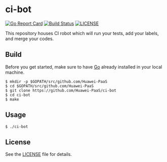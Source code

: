 # ci-bot
[![Go Report Card](https://goreportcard.com/badge/github.com/Huawei-PaaS/ci-bot)](https://goreportcard.com/badge/github.com/Huawei-PaaS/ci-bot)
[![Build Status](https://travis-ci.org/Huawei-PaaS/ci-bot.svg?branch=master)](https://travis-ci.org/Huawei-PaaS/ci-bot)
[![LICENSE](https://img.shields.io/badge/license-Apache%202-blue.svg)](https://github.com/Huawei-PaaS/ci-bot/blob/master/LICENSE)

This repository houses CI robot which will run your tests, add your labels, and merge your codes.

## Build

Before you get started, make sure to have [Go](https://golang.org/) already installed in your local machine.

```
$ mkdir -p $GOPATH/src/github.com/Huawei-PaaS
$ cd $GOPATH/src/github.com/Huawei-PaaS
$ git clone https://github.com/Huawei-PaaS/ci-bot
$ cd ci-bot
$ make
```

## Usage

```
$ ./ci-bot
```

## License

See the [LICENSE](LICENSE) file for details.
